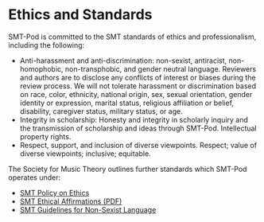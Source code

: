 <div class="hero-text" style="left:15%">
    <h1>Ethics and Standards</h1>
</div>

SMT-Pod is committed to the SMT standards of ethics and professionalism, including the following: 
- Anti-harassment and anti-discrimination: non-sexist, antiracist, non-homophobic, non-transphobic, and gender neutral language. Reviewers and authors are to disclose any conflicts of interest or biases during the review process. We will not tolerate harassment or discrimination based on race, color, ethnicity, national origin, sex, sexual orientation, gender identity or expression, marital status, religious affiliation or belief, disability, caregiver status, military status, or age. 
- Integrity in scholarship: Honesty and integrity in scholarly inquiry and the transmission of scholarship and ideas through SMT-Pod. 
Intellectual property rights.  
- Respect, support, and inclusion of diverse viewpoints. Respect; value of diverse viewpoints; inclusive; equitable. 

The Society for Music Theory outlines further standards which SMT-Pod operates under:
- [SMT Policy on Ethics](https://societymusictheory.org/administration/ethics_policy)
- [SMT Ethical Affirmations (PDF)](https://societymusictheory.org/sites/default/files/governance-documents/ethical_affirmations.pdf)
- [SMT Guidelines for Non-Sexist Language](https://societymusictheory.org/administration/committees/csw/non-sexist-language)
